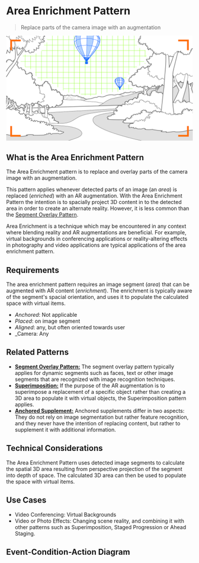 # Area Enrichment Pattern
> Replace parts of the camera image with an augmentation

![Illustration of Area Enrichment Pattern](images/AreaEnrichment.png)

## What is the Area Enrichment Pattern
The Area Enrichment pattern is to replace and overlay parts of the camera image with an augmentation.

This pattern applies whenever detected parts of an image (an _area_) is replaced (_enriched_) with an AR augmentation. With the Area Enrichment Pattern the intention is to spacially project 3D content in to the detected area in order to create an alternate reality. However, it is less common than the [Segment Overlay Pattern](segment-overlay.md).

Area Enrichment is a technique which may be encountered in any context where blending reality and AR augmentations are beneficial. For example, virtual backgrounds in conferencing applications or reality-altering effects in photography and video applications are typical applications of the area enrichment pattern. 

## Requirements
The area enrichment pattern requires an image segment (_area_) that can be augmented with AR content (_enrichment_). 
The enrichment is typically aware of the segment's spacial orientation, and uses it to populate the calculated space with virtual items.

* _Anchored_: Not applicable
* _Placed_: on image segment
* _Aligned_: any, but often oriented towards user
* _Camera: Any

## Related Patterns
- [**Segment Overlay Pattern:**](segment-overlay.md) The segment overlay pattern typically applies for dynamic segments such as faces, text or other image segments that are recognized with image recognition techniques.
- [**Superimposition:**](superimposition.md) If the purpose of the AR augmentation is to superimpose a replacement of a specific object rather than creating a 3D area to populate it with virtual objects, the Superimposition pattern applies.
- [**Anchored Supplement:**](anchored-supplement.md) Anchored supplements differ in two aspects: They do not rely on image segmentation but rather feature recognition, and they never have the intention of replacing content, but rather to supplement it with additional information.

## Technical Considerations

The Area Enrichment Pattern uses detected image segments to calculate the spatial 3D area resulting from perspective projection of the segment into depth of space. The calculated 3D area can then be used to populate the space with virtual items.

## Use Cases
- Video Conferencing: Virtual Backgrounds
- Video or Photo Effects: Changing scene reality, and combining it with other patterns such as Superimposition, Staged Progression or Ahead Staging.

## Event-Condition-Action Diagram



